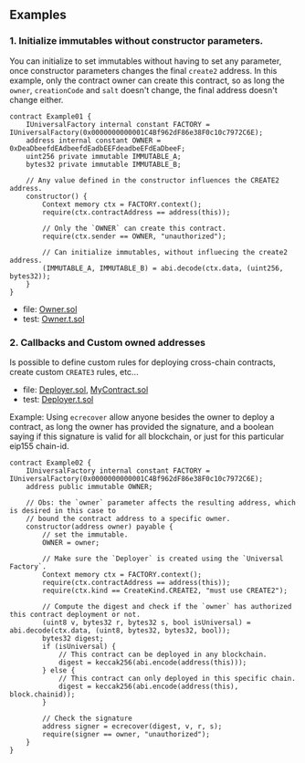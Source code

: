 ## Examples

### 1. Initialize immutables without constructor parameters.

You can initialize  to set immutables without having to set any parameter, once constructor parameters changes the final `create2` address.
In this example, only the contract owner can create this contract, so as long the `owner`, `creationCode` and `salt` doesn't change, the final address doesn't change either.
```solidity
contract Example01 {
    IUniversalFactory internal constant FACTORY = IUniversalFactory(0x0000000000001C4Bf962dF86e38F0c10c7972C6E);
    address internal constant OWNER = 0xDeaDbeefdEAdbeefdEadbEEFdeadbeEFdEaDbeeF;
    uint256 private immutable IMMUTABLE_A;
    bytes32 private immutable IMMUTABLE_B;

    // Any value defined in the constructor influences the CREATE2 address.
    constructor() {
        Context memory ctx = FACTORY.context();
        require(ctx.contractAddress == address(this));

        // Only the `OWNER` can create this contract.
        require(ctx.sender == OWNER, "unauthorized");

        // Can initialize immutables, without influecing the create2 address.
        (IMMUTABLE_A, IMMUTABLE_B) = abi.decode(ctx.data, (uint256, bytes32));
    }
}
```

- file: [Owner.sol](./Owner.sol)
- test: [Owner.t.sol](./Owner.t.sol)

### 2. Callbacks and Custom owned addresses
Is possible to define custom rules for deploying cross-chain contracts, create custom `CREATE3` rules, etc...

- file: [Deployer.sol](./Deployer.sol), [MyContract.sol](./MyContract.sol)
- test: [Deployer.t.sol](./Deployer.t.sol)

Example: Using `ecrecover` allow anyone besides the owner to deploy a contract, as long the owner has provided the signature,
and a boolean saying if this signature is valid for all blockchain, or just for this particular eip155 chain-id.
```solidity
contract Example02 {
    IUniversalFactory internal constant FACTORY = IUniversalFactory(0x0000000000001C4Bf962dF86e38F0c10c7972C6E);
    address public immutable OWNER;

    // Obs: the `owner` parameter affects the resulting address, which is desired in this case to
    // bound the contract address to a specific owner.
    constructor(address owner) payable {
        // set the immutable.
        OWNER = owner;

        // Make sure the `Deployer` is created using the `Universal Factory`.
        Context memory ctx = FACTORY.context();
        require(ctx.contractAddress == address(this));
        require(ctx.kind == CreateKind.CREATE2, "must use CREATE2");

        // Compute the digest and check if the `owner` has authorized this contract deployment or not.
        (uint8 v, bytes32 r, bytes32 s, bool isUniversal) = abi.decode(ctx.data, (uint8, bytes32, bytes32, bool));
        bytes32 digest;
        if (isUniversal) {
            // This contract can be deployed in any blockchain.
            digest = keccak256(abi.encode(address(this)));
        } else {
            // This contract can only deployed in this specific chain.
            digest = keccak256(abi.encode(address(this), block.chainid));
        }

        // Check the signature
        address signer = ecrecover(digest, v, r, s);
        require(signer == owner, "unauthorized");
    }
}
```
